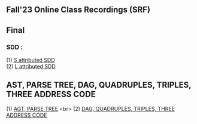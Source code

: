 ## Fall'23 Online Class Recordings (SRF) 

## Final 
### SDD : 
  (1) [S attributed SDD](https://drive.google.com/file/d/1qcfntGYvVSSnxevBgZ8iNBXz3Yxs9Nhs/view?usp=drivesdk) <br/>
  (2) [L attributed SDD](https://drive.google.com/file/d/1qejU96bJpw6lgoTPAmwg6FMfqAdmbORj/view?usp=drivesdk)

## AST, PARSE TREE, DAG, QUADRUPLES, TRIPLES, THREE ADDRESS CODE
  (1) [AGT, PARSE TREE](https://drive.google.com/file/d/1k33MOKNeMMvxVM40srTCNE1eqFx1KbNd/view?usp=drivesdk) <br\>
  (2) [DAG, QUADRUPLES, TRIPLES, THREE ADDRESS CODE](https://drive.google.com/file/d/1h2WtX6wjmI8-073cow0lYyEDfZMxDl94/view?usp=sharing)
